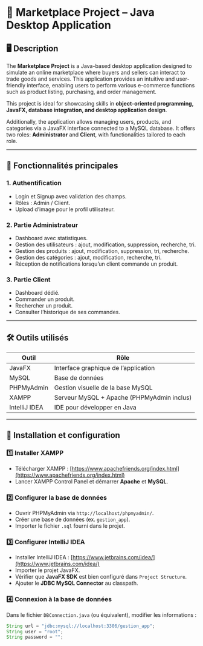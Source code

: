# 📌 Marketplace Project – Java Desktop Application

## 🖥️ Description
The **Marketplace Project** is a Java-based desktop application designed to simulate an online marketplace where buyers and sellers can interact to trade goods and services. This application provides an intuitive and user-friendly interface, enabling users to perform various e-commerce functions such as product listing, purchasing, and order management.  

This project is ideal for showcasing skills in **object-oriented programming, JavaFX, database integration, and desktop application design**.  

Additionally, the application allows managing users, products, and categories via a JavaFX interface connected to a MySQL database. It offers two roles: **Administrator** and **Client**, with functionalities tailored to each role.

---

## 🚀 Fonctionnalités principales

### 1. Authentification
- Login et Signup avec validation des champs.
- Rôles : Admin / Client.
- Upload d’image pour le profil utilisateur.

### 2. Partie Administrateur
- Dashboard avec statistiques.
- Gestion des utilisateurs : ajout, modification, suppression, recherche, tri.
- Gestion des produits : ajout, modification, suppression, tri, recherche.
- Gestion des catégories : ajout, modification, recherche, tri.
- Réception de notifications lorsqu’un client commande un produit.

### 3. Partie Client
- Dashboard dédié.
- Commander un produit.
- Rechercher un produit.
- Consulter l’historique de ses commandes.

---

## 🛠️ Outils utilisés

| Outil           | Rôle                                      |
|-----------------|------------------------------------------|
| JavaFX          | Interface graphique de l’application     |
| MySQL           | Base de données                           |
| PHPMyAdmin      | Gestion visuelle de la base MySQL        |
| XAMPP           | Serveur MySQL + Apache (PHPMyAdmin inclus) |
| IntelliJ IDEA   | IDE pour développer en Java               |

---

## 📂 Installation et configuration

### 1️⃣ Installer XAMPP
- Télécharger XAMPP : [https://www.apachefriends.org/index.html](https://www.apachefriends.org/index.html)
- Lancer XAMPP Control Panel et démarrer **Apache** et **MySQL**.

### 2️⃣ Configurer la base de données
- Ouvrir PHPMyAdmin via `http://localhost/phpmyadmin/`.
- Créer une base de données (ex. `gestion_app`).
- Importer le fichier `.sql` fourni dans le projet.

### 3️⃣ Configurer IntelliJ IDEA
- Installer IntelliJ IDEA : [https://www.jetbrains.com/idea/](https://www.jetbrains.com/idea/)
- Importer le projet JavaFX.
- Vérifier que **JavaFX SDK** est bien configuré dans `Project Structure`.
- Ajouter le **JDBC MySQL Connector** au classpath.

### 4️⃣ Connexion à la base de données
Dans le fichier `DBConnection.java` (ou équivalent), modifier les informations :

```java
String url = "jdbc:mysql://localhost:3306/gestion_app";
String user = "root";
String password = "";
